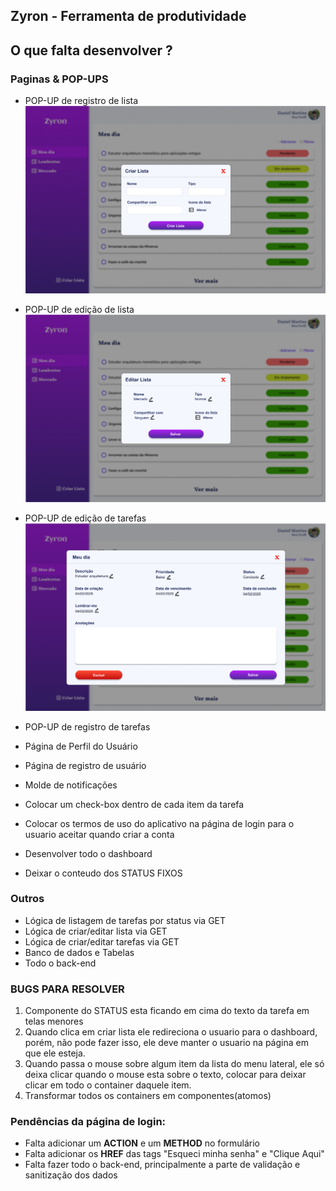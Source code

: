 ## Zyron - Ferramenta de produtividade

## O que falta desenvolver ?

### Paginas & POP-UPS
- POP-UP de registro de lista
![Registro de Lista](src/assets/readme/createList.png)
- POP-UP de edição de lista
![Registro de Lista](src/assets/readme/editList.png)
- POP-UP de edição de tarefas
![Registro de Lista](src/assets/readme/editItem.png)

- POP-UP de registro de tarefas
- Página de Perfil do Usuário
- Página de registro de usuário
- Molde de notificações
- Colocar um check-box dentro de cada item da tarefa
- Colocar os termos de uso do aplicativo na página de login para o usuario aceitar quando criar a conta
- Desenvolver todo o dashboard
- Deixar o conteudo dos STATUS FIXOS

### Outros
- Lógica de listagem de tarefas por status via GET
- Lógica de criar/editar lista via GET
- Lógica de criar/editar tarefas via GET
- Banco de dados e Tabelas
- Todo o back-end


### BUGS PARA RESOLVER 
1. Componente do STATUS esta ficando em cima do texto da tarefa em telas menores
2. Quando clica em criar lista ele redireciona o usuario para o dashboard, porém, não pode fazer isso, ele deve manter o usuario na página em que ele esteja.
3. Quando passa o mouse sobre algum item da lista do menu lateral, ele só deixa clicar quando o mouse esta sobre o texto, colocar para deixar clicar em todo o container daquele item.
4. Transformar todos os containers em componentes(atomos)


### Pendências da página de login:
- Falta adicionar um **ACTION** e um **METHOD** no formulário
- Falta adicionar os **HREF** das tags <a> "Esqueci minha senha" e "Clique Aqui"
- Falta fazer todo o back-end, principalmente a parte de validação e sanitização dos dados

